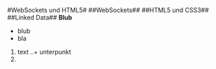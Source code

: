 #WebSockets und HTML5#
##WebSockets##
##HTML5 und CSS3##
##Linked Data##
__Blub__
* blub 
* bla

1. text
  ..+ unterpunkt
2. 
